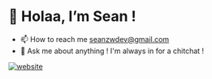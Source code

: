 # 👋 Holaa, I’m Sean !
- 📫 How to reach me seanzwdev@gmail.com
- 💬 Ask me about anything ! I'm always in for a chitchat !
<!-- - 👉🏼 [seankzw.me](https://seankzw.me) -->
[![website](https://img.shields.io/badge/Portfolio-seankzw.me-2648ff?style=for-the-badge&logo=appveyor&color=E3405B&labelColor=1c1c30&logoColor=white)](https://seankzw.me/)


<!---
seankzw/seankzw is a ✨ special ✨ repository because its `README.md` (this file) appears on your GitHub profile.
You can click the Preview link to take a look at your changes.
--->
